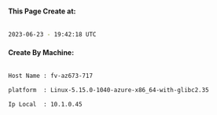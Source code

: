 
   
#### This Page Create at:

```bash

2023-06-23 - 19:42:18 UTC

```

#### Create By Machine:

```bash

Host Name : fv-az673-717

platform  : Linux-5.15.0-1040-azure-x86_64-with-glibc2.35

Ip Local  : 10.1.0.45

```

